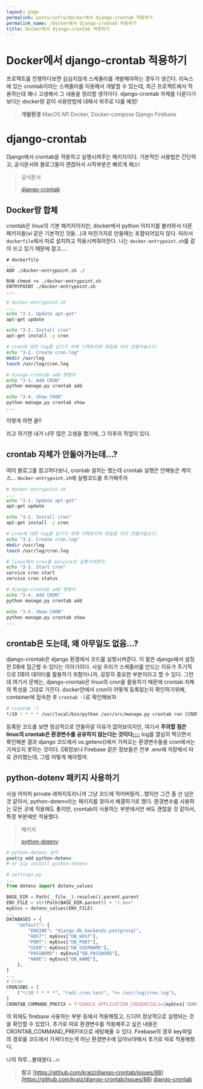 ```yaml
---
layout: page
permalink: posts/infra/Docker에서 django-crontab 적용하기
permalink_name: /Docker에서 django-crontab 적용하기
title: Docker에서 django-crontab 적용하기
---
```

# Docker에서 django-crontab 적용하기

프로젝트를 진행하다보면 심심치않게 스케줄러를 개발해야하는 경우가 생긴다. 리눅스에 있는 crontab이라는 스케줄러를 이용해서 개발할 수 있는데, 최근 프로젝트에서 적용하는데 꽤나 고생해서 그 내용을 정리할 생각이다. django-crontab 자체를 다룬다기보다는 docker랑 같이 사용방법에 대해서 위주로 다룰 예정!

> **개발환경**
MacOS M1
Docker, Docker-compose
Django
Firebase
> 

# django-crontab

Django에서 crontab을 적용하고 실행시켜주는 패키지이다. 기본적인 사용법은 간단하고, 공식문서와 블로그들이 괜찮아서 시작부분은 빠르게 패스!

> 공식문서
> 
> 
> [django-crontab](https://pypi.org/project/django-crontab/)
> 

## Docker랑 합체

crontab은 linux의 기본 패키지이지만, docker에서 python 이미지를 불러와서 다른 패키지들(vi 같은 기본적인 것들…)과 마찬가지로 만들때는 포함되어있지 않다. 따라서 `dockerfile`에서 따로 설치하고 적용시켜줘야한다. 나는 `docker-entrypoint.sh`를 같이 쓰고 있기 때문에 참고….

```docker
# dockerfile
...
ADD ./docker-entrypoint.sh ./

RUN chmod +x ./docker-entrypoint.sh
ENTRYPOINT ./docker-entrypoint.sh
...
```

```bash
# docker-entrypoint.sh
...
echo "3-1. Update apt-get"
apt-get update

echo "3-2. Install cron"
apt-get install -y cron

# cron에 대한 log를 남기기 위해 디렉토리와 파일을 미리 만들어놓는다.
echo "3-2. Create cron.log"
mkdir /usr/log
touch /usr/log/cron.log

# django-crontab add 명령어
echo "3-3. Add CRON"
python manage.py crontab add

echo "3-4. Show CRON"
python manage.py crontab show
...
```

이렇게 하면 끝!!

라고 하기엔 내가 너무 많은 고생을 했기에, 그 이후의 작업이 있다.

## crontab 자체가 안돌아가는데…?

여러 블로그를 참고하다보니, crontab 설치는 했는데 crontab 실행은 안해놓은 케이스… `docker-entrypoint.sh`에 실행코드를 추가해주자

```bash
# docker-entrypoint.sh
...
echo "3-1. Update apt-get"
apt-get update

echo "3-2. Install cron"
apt-get install -y cron

# cron에 대한 log를 남기기 위해 디렉토리와 파일을 미리 만들어놓는다.
echo "3-2. Create cron.log"
mkdir /usr/log
touch /usr/log/cron.log

# linux에서 cron을 service로 실행시켜준다.
echo "3-3. Start cron"
service cron start
service cron status

# django-crontab add 명령어
echo "3-4. Add CRON"
python manage.py crontab add

echo "3-5. Show CRON"
python manage.py crontab show
...
```

## crontab은 도는데, 왜 아무일도 없음…?

django-crontab은 django 환경에서 코드를 실행시켜준다. 이 말은 django에서 설정한 DB에 접근할 수 있다는 이야기이다. 사실 우리가 스케줄러를 만드는 이유가 주기적으로 DB의 데이터를 활용하기 위함이니까, 굉장히 중요한 부분이라고 할 수 있다. 그런데 여기서 문제는, django-crontab은 linux의 cron을 활용하기 때문에 crontab 자체의 특성을 그대로 가진다. docker안에서 cron이 어떻게 등록됬는지 확인하기위해, container에 접속한 후 `crontab -l`로 확인해보자

```bash
# crontab -l
*/10 * * * * /usr/local/bin/python /usr/src/manage.py crontab run [CRONJOB ID] >> /usr/log/cron.log # django-cronjobs for [PROJECT NAME]
```

등록된 코드를 보면 정상적으로 안돌아갈 이유가 없어보이지만, 여기서 **주의할 점은 linux의 crontab은 환경변수를 공유하지 않는다는 것이다;;;;** log를 열심히 찍으면서 확인해본 결과 django 코드에서 os.getenv()에서 가져오는 환경변수들을 cron에서는 가져오지 못하는 것이다. DB정보나 Firebase 같은 정보들은 전부 .env에 저장해서 따로 관리했는데, 그럼 어떻게 해야할까. 

## python-dotenv 패키지 사용하기

사실 어차피 private 레파지토리니까 그냥 코드에 적어버릴까…했지만 그건 좀 선 넘은 것 같아서, python-dotenv라는 패키지를 찾아서 해결하기로 했다. 환경변수를 사용하는 모든 곳에 적용해도 좋지만, crontab이 사용하는 부분에서만 써도 괜찮을 것 같아서, 특정 부분에만 적용했다.

> 패키지
> 
> 
> [python-dotenv](https://pypi.org/project/python-dotenv/)
> 

```bash
# python-dotenv 설치
poetry add python-dotenv
# or pip install python-dotenv
```

```python
# settings.py
...
from dotenv import dotenv_values

BASE_DIR = Path(__file__).resolve().parent.parent
ENV_FILE = str(Path(BASE_DIR.parent)) + "/.env"
myEnvs = dotenv_values(ENV_FILE)
...
DATABASES = {
    "default": {
        "ENGINE": "django.db.backends.postgresql",
        "HOST": myEnvs["DB_HOST"],
        "PORT": myEnvs["DB_PORT"],
        "USER": myEnvs["DB_USERNAME"],
        "PASSWORD": myEnvs["DB_PASSWORD"],
        "NAME": myEnvs["DB_NAME"],
    },
}
...
# Cron
CRONJOBS = [
    ("*/10 * * * *", "radi.cron.test", ">> /usr/log/cron.log"),
]
CRONTAB_COMMAND_PREFIX = f"GOOGLE_APPLICATION_CREDENTIALS={myEnvs['GOOGLE_APPLICATION_CREDENTIALS']}"
```

이 외에도 firebase 사용하는 부분 등에서 적용해줬고, 드디어 정상적으로 실행되는 것을 확인할 수 있었다. 추가로 따로 환경변수를 적용해주고 싶은 내용은 CRONTAB_COMMAND_PREFIX으로 세팅해줄 수 있다. Firebase의 경우 key파일의 경로를 코드에서 가져다쓰는게 아닌 환경변수에 담아놔야해서 추가로 따로 적용해줬다.

나의 하루…불태웠다…🔥

> **참고**
> [https://github.com/kraiz/django-crontab/issues/88](https://github.com/kraiz/django-crontab/issues/88)
> [django-crontab](https://pypi.org/project/django-crontab/)